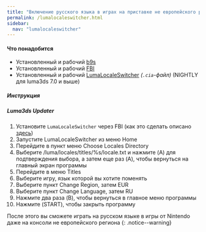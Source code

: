 ```yaml
---
title: "Включение русского языка в играх на приставке не европейского региона"
permalink: /lumalocaleswitcher.html
sidebar:
  nav: "lumalocaleswitcher"
---
```


#### <a name="what_need" />Что понадобится
* Установленный и рабочий [b9s](updating-to-boot9strap)
* Установленный и рабочий [FBI](fbi)
* Установленный и рабочий [LumaLocaleSwitcher](https://github.com/Possum/LumaLocaleSwitcher/releases) *(`.cia`-файл)* (NIGHTLY для luma3ds 7.0 и выше)

##### <a name="instructions" />Инструкция

##### <a name="part1" />Luma3ds Updater

1. Установите `LumaLocaleSwitcher` через FBI (как это сделать описано [здесь](games))
1. Запустите LumaLocaleSwitcher из меню Home
1. Перейдите в пункт меню Choose Locales Directory 
1. Выберите /luma/locales/titles/%s/locale.txt и нажмите (A) для подтверждения выбора, а затем еще раз (A), чтобы вернуться на главный экран программы
1. Перейдите в меню Titles 
1. Выберите игру, язык которой вы хотите поменять
1. Выберите пункт Change Region, затем EUR 
1. Выберите пункт Change Language, затем RU
1. Нажмите два раза (B), чтобы вернуться в главное меню программы 
1. Нажмите (START), чтобы закрыть программу

После этого вы сможете играть на русском языке в игры от Nintendo даже на консоли не европейского региона
{: .notice--warning}